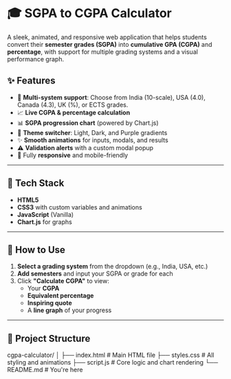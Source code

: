 # 🎓 SGPA to CGPA Calculator

A sleek, animated, and responsive web application that helps students convert their **semester grades (SGPA)** into **cumulative GPA (CGPA)** and **percentage**, with support for multiple grading systems and a visual performance graph.

## ✨ Features

- 🔢 **Multi-system support**: Choose from India (10-scale), USA (4.0), Canada (4.3), UK (%), or ECTS grades.
- 📈 **Live CGPA & percentage calculation**
- 📊 **SGPA progression chart** (powered by Chart.js)
- 🎨 **Theme switcher**: Light, Dark, and Purple gradients
- ✨ **Smooth animations** for inputs, modals, and results
- ⚠️ **Validation alerts** with a custom modal popup
- 📱 Fully **responsive** and mobile-friendly

---

## 🔧 Tech Stack

- **HTML5**
- **CSS3** with custom variables and animations
- **JavaScript** (Vanilla)
- **Chart.js** for graphs

---

## 🚀 How to Use

1. **Select a grading system** from the dropdown (e.g., India, USA, etc.)
2. **Add semesters** and input your SGPA or grade for each
3. Click **"Calculate CGPA"** to view:
   - Your **CGPA**
   - **Equivalent percentage**
   - **Inspiring quote**
   - A **line graph** of your progress

---

## 📁 Project Structure
  cgpa-calculator/
│
├── index.html # Main HTML file
├── styles.css # All styling and animations
├── script.js # Core logic and chart rendering
└── README.md # You're here



